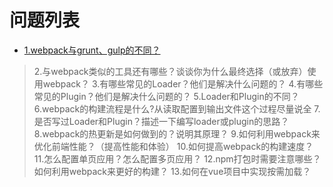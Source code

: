 
# 问题列表
- [1.webpack与grunt、gulp的不同？](#1.webpack与grunt、gulp的不同？)
> 2.与webpack类似的工具还有哪些？谈谈你为什么最终选择（或放弃）使用webpack？
3.有哪些常见的Loader？他们是解决什么问题的？
4.有哪些常见的Plugin？他们是解决什么问题的？
5.Loader和Plugin的不同？
6.webpack的构建流程是什么?从读取配置到输出文件这个过程尽量说全
7.是否写过Loader和Plugin？描述一下编写loader或plugin的思路？
8.webpack的热更新是如何做到的？说明其原理？
9.如何利用webpack来优化前端性能？（提高性能和体验）
10.如何提高webpack的构建速度？
11.怎么配置单页应用？怎么配置多页应用？
12.npm打包时需要注意哪些？如何利用webpack来更好的构建？
13.如何在vue项目中实现按需加载？

